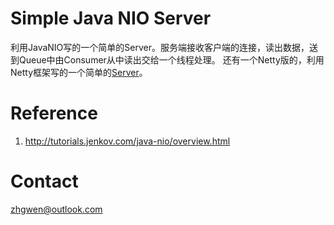 # Simple Java NIO Server

利用JavaNIO写的一个简单的Server。服务端接收客户端的连接，读出数据，送到Queue中由Consumer从中读出交给一个线程处理。
还有一个Netty版的，利用Netty框架写的一个简单的[Server](https://github.com/zhgwen/nio-server-netty)。

Reference
============
1. http://tutorials.jenkov.com/java-nio/overview.html

Contact
============
zhgwen@outlook.com
